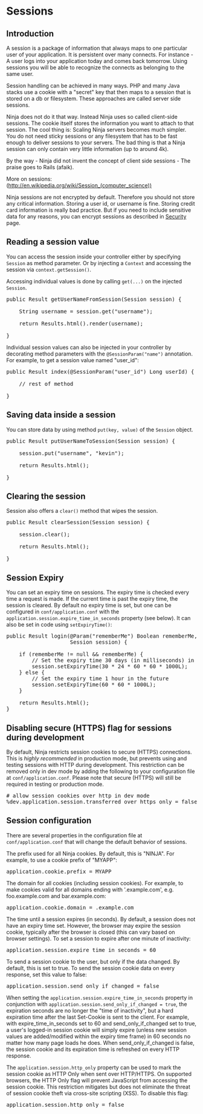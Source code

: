 Sessions
========

Introduction
------------

A session is a package of information that always maps to one particular user of your application. 
It is persistent over many connects. For instance - A user logs into your application today 
and comes back tomorrow. Using sessions you will be able to recognize the connects as belonging to the
same user.

Session handling can be achieved in many ways. PHP and many Java stacks use a cookie with a "secret" key
that then maps to a session that is stored on a db or filesystem. These approaches are called server side sessions.

Ninja does not do it that way. Instead Ninja uses so called client-side sessions. The cookie itself stores
the information you want to attach to that session. The cool thing is: Scaling Ninja servers becomes
much simpler. You do not need sticky sessions or any filesystem that has to be fast enough to
deliver sessions to your servers. The bad thing is that a Ninja session can only contain very little
information (up to around 4k).

By the way - Ninja did not invent the concept of client side sessions - The praise goes to Rails (afaik). 

More on sessions: (http://en.wikipedia.org/wiki/Session_(computer_science))


<div class="alert alert-info">
Ninja sessions are not encrypted by default. 
Therefore you should not store any 
critical information. Storing a user id, or username is fine. Storing
credit card information is really bad practice. But if you need to include sensitive data for any reasons,
you can encrypt sessions as described in <a href="/documentation/security/getting_started.html">Security</a>
page.
</div>

Reading a session value
-----------------------

You can access the session inside your controller either by specifying
<code>Session</code> as method parameter. Or by injecting a <code>Context</code> and 
accessing the session via <code>context.getSession()</code>.

Accessing individual values is done by calling <code>get(...)</code> on the 
injected <code>Session</code>.

<pre class="prettyprint">
public Result getUserNameFromSession(Session session) {

    String username = session.get("username");

    return Results.html().render(username);

}
</pre>

Individual session values can also be injected in your controller by decorating
method parameters with the <code>@SessionParam("name")</code> annotation.
For example, to get a session value named "user_id":

<pre class="prettyprint">
public Result index(@SessionParam("user_id") Long userId) {

    // rest of method

}
</pre>

Saving data inside a session
----------------------------

You can store data by using method <code>put(key, value)</code> of the 
<code>Session</code> object.

<pre class="prettyprint">
public Result putUserNameToSession(Session session) {

    session.put("username", "kevin");

    return Results.html();

}
</pre>

Clearing the session
--------------------

Session also offers a <code>clear()</code> method that wipes the session.

<pre class="prettyprint">
public Result clearSession(Session session) {

    session.clear();

    return Results.html();

}
</pre>

Session Expiry
--------------

You can set an expiry time on sessions.  The expiry time is checked every time
a request is made.  If the current time is past the expiry time, the session is
cleared.  By default no expiry time is set, but one can be configured in
<code>conf/application.conf</code> with the
<code>application.session.expire_time_in_seconds</code> property (see below).  It can
also be set in code using <code>setExpiryTime()</code>:

<pre class="prettyprint">
public Result login(@Param("rememberMe") Boolean rememberMe,
                    Session session) {

    if (rememberMe != null &amp;&amp; rememberMe) {
        // Set the expiry time 30 days (in milliseconds) in the future
        session.setExpiryTime(30 * 24 * 60 * 60 * 1000L);
    } else {
        // Set the expiry time 1 hour in the future
        session.setExpiryTime(60 * 60 * 1000L);
    }

    return Results.html();
}
</pre>


Disabling secure (HTTPS) flag for sessions during development
-------------------------------------------------------------

By default, Ninja restricts session cookies to secure (HTTPS) connections.  This is
*highly recommended* in production mode, but prevents using and testing sessions
with HTTP during development.  This restriction can be removed only in dev mode
by adding the following to your configuration file at <code>conf/application.conf</code>.
Please note that secure (HTTPS) will still be required in testing or production mode.

<pre class="prettyprint">
# allow session cookies over http in dev mode
%dev.application.session.transferred_over_https_only = false
</pre>

Session configuration
---------------------

There are several properties in the configuration file at <code>conf/application.conf</code>
that will change the default behavior of sessions.

The prefix used for all Ninja cookies. By default, this is "NINJA". For example,
to use a cookie prefix of "MYAPP":

<pre class="prettyprint">
application.cookie.prefix = MYAPP
</pre>

The domain for all cookies (including session cookies). For example, to make
cookies valid for all domains ending with '.example.com', e.g. foo.example.com
and bar.example.com:

<pre class="prettyprint">
application.cookie.domain = .example.com
</pre>

The time until a session expires (in seconds).  By default, a session does not
have an expiry time set.  However, the browser may expire the session cookie,
typically after the browser is closed (this can vary based on browser settings).
To set a session to expire after one minute of inactivity:

<pre class="prettyprint">
application.session.expire_time_in_seconds = 60
</pre>

To send a session cookie to the user, but only if the data changed.  By default,
this is set to true.  To send the session cookie data on every response, set
this value to false:

<pre class="prettyprint">
application.session.send_only_if_changed = false
</pre>

<div class="alert alert-info">
When setting the <code>application.session.expire_time_in_seconds</code> property
in conjunction with <code>application.session.send_only_if_changed = true</code>,
the expiration seconds are no longer the "time of inactivity", but a hard
expiration time after the last Set-Cookie is sent to the client. For example,
with expire_time_in_seconds set to 60 and send_only_if_changed set to true, a
user's logged-in session cookie will simply expire (unless new session values are
added/modified within the expiry time frame) in 60 seconds no matter how many page loads
he does. When send_only_if_changed is false, the session cookie and its expiration
time is refreshed on every HTTP response.
</div>

The <code>application.session.http_only</code> property can be used to mark the
session cookie as HTTP Only when sent over HTTP/HTTPS.  On supported browsers, the
HTTP Only flag will prevent JavaScript from accessing the session cookie.  This
restriction mitigates but does not eliminate the threat of session cookie theft
via cross-site scripting (XSS).  To disable this flag:

<pre class="prettyprint">
application.session.http_only = false
</pre>
